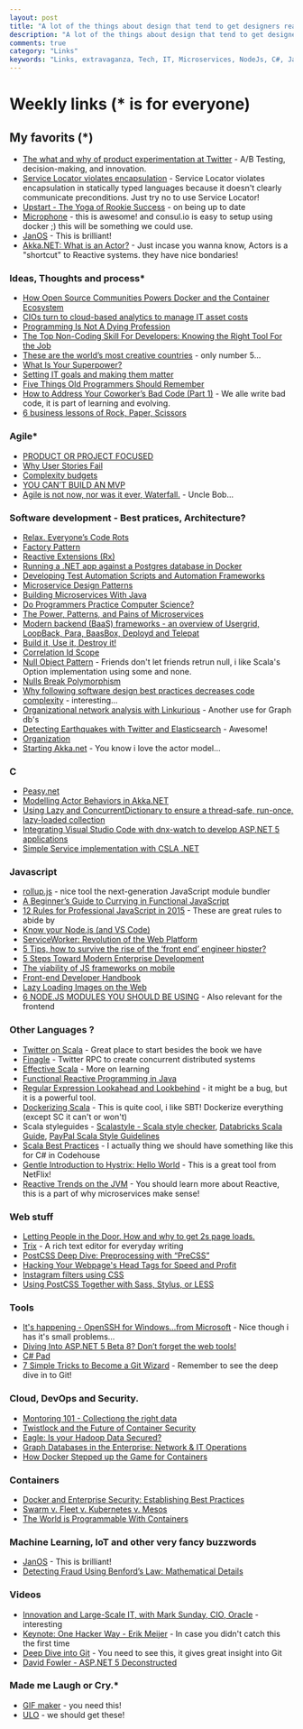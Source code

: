 ```yaml
---
layout: post
title: "A lot of the things about design that tend to get designers really interested aren&#8217;t that important."
description: "A lot of the things about design that tend to get designers really interested aren&#8217;t that important."
comments: true
category: "Links"
keywords: "Links, extravaganza, Tech, IT, Microservices, NodeJs, C#, Javascript, Solution architecture"
---
```

# Weekly links (* is for everyone) #

##   My favorits (*) ##
  * [The what and why of product experimentation at Twitter](https://blog.twitter.com/2015/the-what-and-why-of-product-experimentation-at-twitter-0) - A/B Testing, decision-making, and innovation.
  * [Service Locator violates encapsulation](http://blog.ploeh.dk/2015/10/26/service-locator-violates-encapsulation/) - Service Locator violates encapsulation in statically typed languages because it doesn't clearly communicate preconditions. Just try no to use Service Locator!
  * [Upstart - The Yoga of Rookie Success](https://msdn.microsoft.com/en-us/magazine/mt573709?f=255&MSPPError=-2147217396) - on being up to date
  * [Microphone](http://blog.nethouse.se/2015/10/19/introducing-microphone-microservices-with-service-discovery-for-net/) - this is awesome! and consul.io is easy to setup using docker ;) this will be something we could use.
  * [JanOS](http://janos.io/) - This is brilliant!
  * [Akka.NET: What is an Actor?](https://petabridge.com/blog/akkadotnet-what-is-an-actor/) - Just incase you wanna know, Actors is a "shortcut" to Reactive systems. they have nice bondaries!
 
###  Ideas, Thoughts and process* ###
  * [How Open Source Communities Powers Docker and the Container Ecosystem](http://thenewstack.io/open-source-communities-define-docker-container-ecosystem/)
  * [CIOs turn to cloud-based analytics to manage IT asset costs](http://www.cio.com/article/2996559/cloud-computing/cios-turn-to-cloud-based-analytics-to-manage-it-asset-costs.html#tk.rss_itstrategy)
  * [Programming Is Not A Dying Profession](http://thecodist.com/article/programming-is-not-a-dying-profession)
  * [The Top Non-Coding Skill For Developers: Knowing the Right Tool For the Job](https://dzone.com/articles/the-top-non-coding-skill-of-a-developer-the-right)
  * [These are the world’s most creative countries](https://agenda.weforum.org/2015/10/most-creative-countries-in-the-world/) - only number 5...
  * [What Is Your Superpower?](http://benscheirman.com/2015/10/what-is-your-superpower/?utm_source=feedburner&utm_medium=feed&utm_campaign=Feed%3A+ficklebits+%28Fickle+Bits%29)
  * [Setting IT goals and making them matter](http://www.cio.com/article/2997581/cio-role/setting-it-goals-and-making-them-matter.html#tk.rss_itstrategy)
  * [Five Things Old Programmers Should Remember](https://medium.com/@garywiz/five-things-old-programmers-need-to-remember-e78caf0b0973#.z02zw77sv)
  * [How to Address Your Coworker’s Bad Code (Part 1)](http://www.daedtech.com/how-to-address-your-coworkers-bad-code-part-1) - We alle write bad code, it is part of learning and evolving.
  * [6 business lessons of Rock, Paper, Scissors](http://www.cio.com/article/2997734/it-strategy/6-business-lessons-of-rock-paper-scissors.html#tk.rss_itstrategy)


### Agile* ###
  * [PRODUCT OR PROJECT FOCUSED](http://elegantcode.com/2015/10/24/product-or-project-focused/)
  * [Why User Stories Fail](http://www.javacodegeeks.com/2015/10/why-user-stories-fail.html?)
  * [Complexity budgets](http://scattered-thoughts.net/blog/2015/10/25/complexity-budgets/)
  * [YOU CAN’T BUILD AN MVP](http://www.gilzilberfeld.com/2015/10/you-cant-build-an-mvp.html)
  * [Agile is not now, nor was it ever, Waterfall.](https://blog.8thlight.com/uncle-bob/2015/10/16/agile-and-waterfall.html) - Uncle Bob...


###  Software development - Best pratices, Architecture? ###
  * [Relax. Everyone’s Code Rots](http://blog.ndepend.com/relax-everyones-code-rots/)
  * [Factory Pattern](http://code.tutsplus.com/tutorials/design-patterns-the-factory-method-pattern--cms-24530)
  * [Reactive Extensions (Rx)](http://www.codeproject.com/Articles/878014/Reactive-Extensions-Rx) 
  * [Running a .NET app against a Postgres database in Docker](http://codebetter.com/kylebaley/2015/10/25/running-a-net-app-against-a-postgres-database-in-docker/)
  * [Developing Test Automation Scripts and Automation Frameworks](http://www.infoq.com/articles/test-scripts-frameworks)
  * [Microservice Design Patterns](https://dzone.com/articles/microservice-design-patterns)
  * [Building Microservices With Java](https://dzone.com/articles/building-microservices-with-java)
  * [Do Programmers Practice Computer Science?](http://www.daedtech.com/do-programmers-practice-computer-science)
  * [The Power, Patterns, and Pains of Microservices](https://dzone.com/articles/the-power-patterns-and-pains-of-microservices)
  * [Modern backend (BaaS) frameworks - an overview of Usergrid, LoopBack, Para, BaasBox, Deployd and Telepat](http://www.erudika.com/blog/2015/10/21/backend-frameworks-usergrid-loopback-para-baasbox-deployd-telepat)
  * [Build it, Use it, Destroy it!](https://alexandrebrisebois.wordpress.com/2015/10/17/build-it-use-it-destroy-it/)
  * [Correlation Id Scope](http://weblogs.asp.net/ricardoperes/correlation-id-scope?WT.mc_id=DX_MVP4025064)
  * [Null Object Pattern](http://deviq.com/null-object-pattern/) - Friends don't let friends retrun null, i like Scala's Option implementation using some and none.
  * [Nulls Break Polymorphism](http://ardalis.com/nulls-break-polymorphism)
  * [Why following software design best practices decreases code complexity](http://enterprisecraftsmanship.com/2015/10/26/why-following-software-design-best-practices-decreases-code-complexity/) - interesting... 
  * [Organizational network analysis with Linkurious](https://linkurio.us/organizational-network-analysis-with-linkurious/) - Another use for Graph db's
  * [Detecting Earthquakes with Twitter and Elasticsearch](http://thenewstack.io/detecting-earthquakes-twitter-elasticsearch/) - Awesome!
  * [Organization](http://theprogrammersparadox.blogspot.dk/2015/10/organization.html)
  * [Starting Akka.net](http://blog.jaywayco.co.uk/starting-akka-net/) - You know i love the actor model...

###  **C** ###
  * [Peasy.net](https://github.com/ahanusa/Peasy.NET/wiki) 
  * [Modelling Actor Behaviors in Akka.NET](https://visualstudiomagazine.com/articles/2015/10/01/modelling-actor-behaviors.aspx)
  * [Using Lazy and ConcurrentDictionary to ensure a thread-safe, run-once, lazy-loaded collection](https://blogs.endjin.com/2015/10/using-lazy-and-concurrentdictionary-to-ensure-a-thread-safe-run-once-lazy-loaded-collection/)
  * [Integrating Visual Studio Code with dnx-watch to develop ASP.NET 5 applications](http://www.hanselman.com/blog/IntegratingVisualStudioCodeWithDnxwatchToDevelopASPNET5Applications.aspx)
  * [Simple Service implementation with CSLA .NET](http://www.lhotka.net/weblog/SimpleServiceImplementationWithCSLANET.aspx)

###  Javascript ###
  * [rollup.js](http://rollupjs.org/) - nice tool the next-generation JavaScript module bundler
  * [A Beginner’s Guide to Currying in Functional JavaScript](http://www.sitepoint.com/currying-in-functional-javascript/)
  * [12 Rules for Professional JavaScript in 2015](https://medium.com/@housecor/12-rules-for-professional-javascript-in-2015-f158e7d3f0fc#.699roq82b) - These are great rules to abide by
  * [Know your Node.js (and VS Code)](https://channel9.msdn.com/coding4fun/blog/Know-your-Nodejs-and-VS-Code?WT.mc_id=DX_MVP4025064)
  * [ServiceWorker: Revolution of the Web Platform](https://ponyfoo.com/articles/serviceworker-revolution)
  * [5 Tips, how to survive the rise of the ‘front end’ engineer hipster?](http://www.clemensreijnen.nl/post/2015/10/22/5-tips-how-to-survive-the-rise-of-the-front-end-engineer-hipster)
  * [5 Steps Toward Modern Enterprise Development](http://www.love2dev.com/#!article/5%20Steps%20Toward%20Modern%20Enterprise%20Development)
  * [The viability of JS frameworks on mobile](https://joreteg.com/blog/viability-of-js-frameworks-on-mobile)
  * [Front-end Developer Handbook](http://www.frontendhandbook.com/)
  * [Lazy Loading Images on the Web](http://developer.telerik.com/featured/lazy-loading-images-on-the-web/)
  * [6 NODE.JS MODULES YOU SHOULD BE USING](http://www.programmableweb.com/news/6-node.js-modules-you-should-be-using/analysis/2015/10/26) - Also relevant for the frontend

###  Other Languages ? ###
  * [Twitter on Scala](http://twitter.github.io/scala_school/) - Great place to start besides the book we have
  * [Finagle](http://twitter.github.io/finagle/) - Twitter RPC to create concurrent distributed systems
  * [Effective Scala](http://twitter.github.io/effectivescala) - More on learning 
  * [Functional Reactive Programming in Java](https://realm.io/news/droidcon-gomez-functional-reactive-programming/)
  * [Regular Expression Lookahead and Lookbehind](http://www.blackwasp.co.uk/RegexLookahead.aspx) - it might be a bug, but it is a powerful tool.
  * [Dockerizing Scala](http://blog.codacy.com/2015/07/16/dockerizing-scala/#gs.FQ5m5_g) - This is quite cool, i like SBT! Dockerize everything (except SC it can't or won't)
  * Scala styleguides - [Scalastyle - Scala style checker](http://www.scalastyle.org/), [Databricks Scala Guide](https://github.com/databricks/scala-style-guide), [PayPal Scala Style Guidelines](https://github.com/paypal/scala-style-guide)  
  * [Scala Best Practices](https://github.com/alexandru/scala-best-practices) - I actually thing we should have something like this for C# in Codehouse
  * [Gentle Introduction to Hystrix: Hello World](https://dzone.com/articles/gentle-introduction-to-hystrix-hello-world) - This is a great tool from NetFlix!
  * [Reactive Trends on the JVM](https://dzone.com/articles/reactive-trends-on-the-jvm) - You should learn more about Reactive, this is a part of why microservices make sense!
 

###  Web stuff ###
  * [Letting People in the Door. How and why to get 2s page loads.](https://medium.com/@puppybits/letting-people-in-the-door-how-and-why-to-get-page-loads-under-2-seconds-340c487bd81d#.c5b82z2gn)
  * [Trix](http://trix-editor.org/) - A rich text editor for everyday writing 
  * [PostCSS Deep Dive: Preprocessing with “PreCSS”](http://webdesign.tutsplus.com/tutorials/postcss-deep-dive-preprocessing-with-precss--cms-24583)
  * [Hacking Your Webpage's Head Tags for Speed and Profit](http://www.nateberkopec.com/2015/10/21/hacking-head-tags-for-speed-and-profit.html)
  * [Instagram filters using CSS](http://una.im/CSSgram/)
  * [Using PostCSS Together with Sass, Stylus, or LESS](http://webdesign.tutsplus.com/tutorials/using-postcss-together-with-sass-stylus-or-less--cms-24591)
 
###  Tools ###
  * [It's happening - OpenSSH for Windows...from Microsoft](http://www.hanselman.com/blog/ItsHappeningOpenSSHForWindowsfromMicrosoft.aspx) - Nice though i has it's small problems...
  * [Diving Into ASP.NET 5 Beta 8? Don’t forget the web tools!](http://thedatafarm.com/tools/diving-into-asp-net-5-beta-8-dont-forget-the-web-tools/)
  * [C# Pad](http://csharppad.com/)
  * [7 Simple Tricks to Become a Git Wizard](https://dzone.com/articles/7-simple-tricks-to-become-a-git-wizard) - Remember to see the deep dive in to Git!
 
###  Cloud, DevOps and Security.  ###
  * [Montoring 101 - Collectiong the right data](http://thenewstack.io/monitoring-101-collecting-right-data/)
  * [Twistlock and the Future of Container Security](http://thenewstack.io/twistlock-future-container-security/)
  * [Eagle: Is your Hadoop Data Secured?](http://www.ebaytechblog.com/2015/10/23/eagle-is-your-hadoop-data-secured/)
  * [Graph Databases in the Enterprise: Network & IT Operations](http://neo4j.com/blog/enterprise-network-it-operations/)
  * [How Docker Stepped up the Game for Containers](http://thenewstack.io/shining-historical-lens-containers/)

### Containers ###
  * [Docker and Enterprise Security: Establishing Best Practices](https://dzone.com/articles/docker-and-enterprise-security-establishing-best-p) 
  * [Swarm v. Fleet v. Kubernetes v. Mesos](http://radar.oreilly.com/2015/10/swarm-v-fleet-v-kubernetes-v-mesos.html)
  * [The World is Programmable With Containers](http://thenewstack.io/the-world-is-programmable-with-containers/)

### Machine Learning, IoT and other very fancy buzzwords ###
 * [JanOS](http://janos.io/) - This is brilliant!
 * [Detecting Fraud Using Benford’s Law: Mathematical Details](http://blog.cluster-text.com/2015/10/20/detecting-fraud-using-benfords-law-mathematical-details/)

###  Videos ###
  * [Innovation and Large-Scale IT, with Mark Sunday, CIO, Oracle](https://www.youtube.com/watch?v=A2N7b9mzC40) - interesting 
  * [Keynote: One Hacker Way - Erik Meijer](https://www.youtube.com/watch?v=FvMuPtuvP5w&list=PLEx5khR4g7PL0fDNJkI2dHhqeckQTAbes&index=8) - In case you didn't catch this the first time
  * [Deep Dive into Git](https://www.youtube.com/watch?v=dBSHLb1B8sw&list=PLEx5khR4g7PL0fDNJkI2dHhqeckQTAbes&index=7) - You need to see this, it gives great insight into Git
  * [David Fowler - ASP.NET 5 Deconstructed](https://vimeo.com/142347212)


###  Made me Laugh or Cry.* ###
 * [GIF maker](http://giphy.com/create/gifmaker) - you need this!
 * [ULO](https://www.kickstarter.com/projects/vivienmuller/ulo/description) - we should get these!

